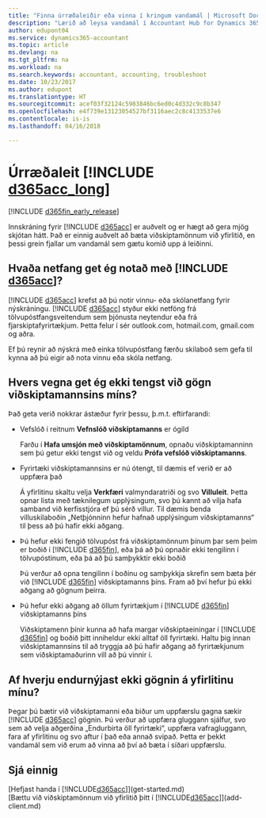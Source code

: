 ```yaml
---
title: "Finna úrræðaleiðir eða vinna í kringum vandamál | Microsoft Docs"
description: "Lærið að leysa vandamál í Accountant Hub for Dynamics 365"
author: edupont04
ms.service: dynamics365-accountant
ms.topic: article
ms.devlang: na
ms.tgt_pltfrm: na
ms.workload: na
ms.search.keywords: accountant, accounting, troubleshoot
ms.date: 10/23/2017
ms.author: edupont
ms.translationtype: HT
ms.sourcegitcommit: acef03f32124c5983846bc6ed0c4d332c9c8b347
ms.openlocfilehash: e4f739e13123054527bf3116aec2c8c4133537e6
ms.contentlocale: is-is
ms.lasthandoff: 04/16/2018

---
```

# <a name="troubleshooting-include-d365acclongincludesd365acclongmdmd"></a>Úrræðaleit [!INCLUDE [d365acc_long](includes/d365acc_long_md.md)]
[!INCLUDE [d365fin_early_release](includes/d365fin_early_release.md.md)]

Innskráning fyrir [!INCLUDE [d365acc](includes/d365acc_md.md)] er auðvelt og er hægt að gera mjög skjótan hátt. Það er einnig auðvelt að bæta viðskiptamönnum við yfirlitið, en þessi grein fjallar um vandamál sem gætu komið upp á leiðinni.

## <a name="what-email-address-can-i-use-with-include-d365accincludesd365accmdmd"></a>Hvaða netfang get ég notað með [!INCLUDE [d365acc](includes/d365acc_md.md)]?
[!INCLUDE [d365acc](includes/d365acc_md.md)] krefst að þú notir vinnu- eða skólanetfang fyrir nýskráningu. [!INCLUDE [d365acc](includes/d365acc_md.md)] styður ekki netföng frá tölvupóstfangsveitendum sem þjónusta neytendur eða frá fjarskiptafyrirtækjum. Þetta felur í sér outlook.com, hotmail.com, gmail.com og aðra.  

Ef þú reynir að nýskrá með einka tölvupóstfang færðu skilaboð sem gefa til kynna að þú eigir að nota vinnu eða skóla netfang.  

## <a name="why-cant-i-connect-to-my-clients-data"></a>Hvers vegna get ég ekki tengst við gögn viðskiptamannsins míns?
Það geta verið nokkrar ástæður fyrir þessu, þ.m.t. eftirfarandi:

- Vefslóð í reitnum **Vefnslóð viðskiptamanns** er ógild  

  Farðu í **Hafa umsjón með viðskiptamönnum**, opnaðu viðskiptamanninn sem þú getur ekki tengst við og veldu **Prófa vefslóð viðskiptamanns**.  
- Fyrirtæki viðskiptamannsins er nú ótengt, til dæmis ef verið er að uppfæra það

  Á yfirlitinu skaltu velja **Verkfæri** valmyndaratriði og svo **Villuleit**. Þetta opnar lista með tæknilegum upplýsingum, svo þú kannt að vilja hafa samband við kerfisstjóra ef þú sérð villur. Til dæmis benda villuskilaboðin „Netþjónninn hefur hafnað upplýsingum viðskiptamanns“ til þess að þú hafir ekki aðgang.  
- Þú hefur ekki fengið tölvupóst frá viðskiptamönnum þínum þar sem þeim er boðið í [!INCLUDE [d365fin](includes/d365fin_md.md)], eða þá að þú opnaðir ekki tengilinn í tölvupóstinum, eða þá að þú samþykktir ekki boðið

  Þú verður að opna tengilinn í boðinu og samþykkja skrefin sem bæta þér við [!INCLUDE [d365fin](includes/d365fin_md.md)] viðskiptamanns þíns. Fram að því hefur þú ekki aðgang að gögnum þeirra.  
- Þú hefur ekki aðgang að öllum fyrirtækjum í [!INCLUDE [d365fin](includes/d365fin_md.md)] viðskiptamanns þíns

  Viðskiptamenn þínir kunna að hafa margar viðskiptaeiningar í [!INCLUDE [d365fin](includes/d365fin_md.md)] og boðið þitt inniheldur ekki alltaf öll fyrirtæki. Haltu þig innan viðskiptamannsins til að tryggja að þú hafir aðgang að fyrirtækjunum sem viðskiptamaðurinn vill að þú vinnir í.  

## <a name="why-doesnt-the-data-refresh-in-my-dashboard"></a>Af hverju endurnýjast ekki gögnin á yfirlitinu mínu?
Þegar þú bætir við viðskiptamanni eða biður um uppfærslu gagna sækir [!INCLUDE [d365acc](includes/d365acc_md.md)] gögnin. Þú verður að uppfæra gluggann sjálfur, svo sem að velja aðgerðina „Endurbirta öll fyrirtæki“, uppfæra vafragluggann, fara af yfirlitinu og svo aftur í það eða annað svipað. Þetta er þekkt vandamál sem við erum að vinna að því að bæta í síðari uppfærslu.  

## <a name="see-also"></a>Sjá einnig
[Hefjast handa í [!INCLUDE[d365acc](includes/d365acc_md.md)]](get-started.md)  
[Bættu við viðskiptamönnum við yfirlitið þitt í [!INCLUDE[d365acc](includes/d365acc_md.md)]](add-client.md)  

